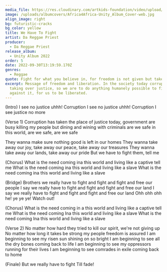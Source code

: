 ```yaml
---
media_file: https://res.cloudinary.com/artkids-foundation/video/upload/v1664797977/05._Da_Reggae_Priest_-_We_Have_To_Fight_ynd367.mp3
image: /uploads/albumcovers/Africa4Africa-Unity_Album_Cover-web.jpg
align_image: right
bg: futuristic-cracks
bg_color: yellow
title: We Have To Fight
artist: Da Reggae Priest
producer:
  - Da Reggae Priest
release_album:
  - Unity Album 2022
order: 5
date: 2022-09-30T13:19:59.170Z
genres:
  - Reggae
quote: Fight for what you believe in, for freedom is not given but taken.
excerpt: Message of freedom and liberation. In the society today corruption is
  taking over justice, so we are to do anything humanely possible to fight
  against it, for us to be liberated.
---
```

(Intro)
I see no justice uhhh! Corruption
I see no justice uhhh! Corruption
I see justice no more

(Verse 1)
Corruption has taken the place of justice today, government are busy killing my people but dining and wining with criminals are we safe in this world, are we safe, are we safe

They wanna make sure nothing good is left in our homes
They wanna take away our joy, take away our peace, take away our treasures
They wanna take away our lands, take away our pride
But we have to fight them, tell me

(Chorus)
What is the need coming ina this world and living like a captive tell me
What is the need coming ina this world and living like a slave
What is the need coming ina this world and living like a slave

(Bridge)
Brothers we really have to fight and fight and fight and free our people
I say we really have to fight and fight and fight and free our land
I say we really have to fight and fight and fight and free our land
Ohh ohh ohh he! ye ye ye!
Watch out!

(Chorus)
What is the need coming in a this world and living like a captive tell me
What is the need coming Ina this world and living like a slave
What is the need coming Ina this world and living like a slave

(Verse 2)
No matter how hard they tried to kill our spirit, we're not giving up
No matter how long it takes be strong my people freedom is assured
I am beginning to see my risen sun shining on so bright
I am beginning to see all the dry bones coming back to life
I am beginning to see my oppressors running for their lives
I am beginning to see comrades in exile coming back to home

(Finale)
But we really have to fight
Till fade!